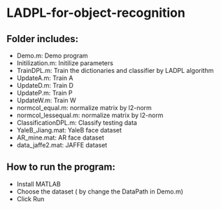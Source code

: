 # LADPL-for-object-recognition

## 	Folder includes:
*	Demo.m: Demo program
*	Initilization.m: Initilize parameters
*	TrainDPL.m: Train the dictionaries and classifier by LADPL algorithm
*	UpdateA.m: Train A
*	UpdateD.m: Train D
*	UpdateP.m: Train P
* 	UpdateW.m: Train W
*	normcol_equal.m: normalize matrix by l2-norm
*	normcol_lessequal.m: normalize matrix by l2-norm
*	ClassificationDPL.m: Classify testing data
* 	YaleB_Jiang.mat: YaleB face dataset
*	AR_mine.mat: AR face dataset
*	data_jaffe2.mat: JAFFE dataset

##	How to run the program:
*	Install MATLAB
*	Choose the dataset ( by change the DataPath in Demo.m)
*	Click Run